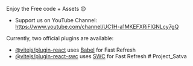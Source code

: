 Enjoy the Free code + Assets 😍

  - Support us on YouTube Channel: https://www.youtube.com/channel/UC1H-a1MKEFXRiFlGNLcy7gQ


Currently, two official plugins are available:

- [@vitejs/plugin-react](https://github.com/vitejs/vite-plugin-react/blob/main/packages/plugin-react/README.md) uses [Babel](https://babeljs.io/) for Fast Refresh
- [@vitejs/plugin-react-swc](https://github.com/vitejs/vite-plugin-react-swc) uses [SWC](https://swc.rs/) for Fast Refresh
#   P r o j e c t _ S a t v a  
 